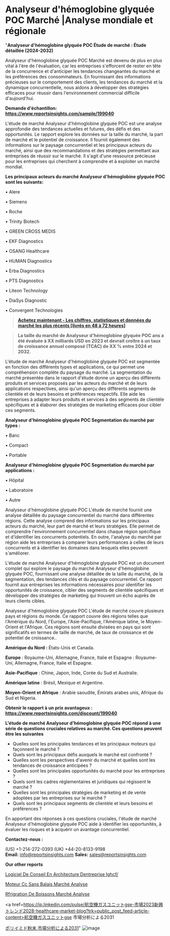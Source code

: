 # Analyseur d'hémoglobine glyquée POC Marché |Analyse mondiale et régionale

"<strong>Analyseur d'hémoglobine glyquée POC Étude de marché : Étude détaillée (2024-2032)</strong>

Analyseur d'hémoglobine glyquée POC Marché est devenu de plus en plus vital à l'ère de l'évaluation, car les entreprises s'efforcent de rester en tête de la concurrence et d'anticiper les tendances changeantes du marché et les préférences des consommateurs. En fournissant des informations précieuses sur le comportement des clients, les tendances du marché et la dynamique concurrentielle, nous aidons à développer des stratégies efficaces pour réussir dans l'environnement commercial difficile d'aujourd'hui.

<strong>Demande d'échantillon: <a href=https://www.reportsinsights.com/sample/199040>https://www.reportsinsights.com/sample/199040</a></strong>

L'étude de marché Analyseur d'hémoglobine glyquée POC est une analyse approfondie des tendances actuelles et futures, des défis et des opportunités. Le rapport explore les données sur la taille du marché, la part de marché et le potentiel de croissance. Il fournit également des informations sur le paysage concurrentiel et les principaux acteurs du marché, ainsi que des recommandations et des stratégies permettant aux entreprises de réussir sur le marché. Il s'agit d'une ressource précieuse pour les entreprises qui cherchent à comprendre et à exploiter un marché mondial.

<strong>Les principaux acteurs du marché Analyseur d'hémoglobine glyquée POC sont les suivants:</strong>

• Alere

• Siemens

• Roche

• Trinity Biotech

• GREEN CROSS MEDIS

• EKF Diagnostics

• OSANG Healthcare

• HUMAN Diagnostics

• Erba Diagnostics

• PTS Diagnostics

• Liteon Technology

• DiaSys Diagnostic

• Convergent Technologies
<blockquote><a href=https://www.reportsinsights.com/buynow/199040><span style=text-decoration: underline;><strong>Achetez maintenant - Les chiffres, statistiques et données du marché les plus récents [livrés en 48 à 72 heures]</strong></span></a></blockquote>
<blockquote><span style=text-decoration: underline;><strong>La taille du marché de Analyseur d'hémoglobine glyquée POC ans a été évaluée à XX milliards USD en 2023 et devrait croître à un taux de croissance annuel composé (TCAC) de XX % entre 2024 et 2032.</strong></span></blockquote>
L'étude de marché Analyseur d'hémoglobine glyquée POC est segmentée en fonction des différents types et applications, ce qui permet une compréhension complète du paysage du marché. La segmentation du marché présentée dans le rapport d'étude donne un aperçu des différents produits et services proposés par les acteurs du marché et de leurs applications respectives, ainsi qu'un aperçu des différents segments de clientèle et de leurs besoins et préférences respectifs. Elle aide les entreprises à adapter leurs produits et services à des segments de clientèle spécifiques et à élaborer des stratégies de marketing efficaces pour cibler ces segments.

<strong>Analyseur d'hémoglobine glyquée POC Segmentation du marché par types :</strong>

• Banc

• Compact

• Portable

<strong>Analyseur d'hémoglobine glyquée POC Segmentation du marché par applications :</strong>

• Hôpital

• Laboratoire

• Autre

Analyseur d'hémoglobine glyquée POC L'étude de marché fournit une analyse détaillée du paysage concurrentiel du marché dans différentes régions. Cette analyse comprend des informations sur les principaux acteurs du marché, leur part de marché et leurs stratégies. Elle permet de comprendre l'environnement concurrentiel dans chaque région spécifique et d'identifier les concurrents potentiels. En outre, l'analyse du marché par région aide les entreprises à comparer leurs performances à celles de leurs concurrents et à identifier les domaines dans lesquels elles peuvent s'améliorer.

L'étude de marché Analyseur d'hémoglobine glyquée POC est un document complet qui explore le paysage du marché Analyseur d'hémoglobine glyquée POC, fournissant une analyse détaillée de la taille du marché, de la segmentation, des tendances clés et du paysage concurrentiel. Ce rapport fournit aux entreprises les informations nécessaires pour identifier les opportunités de croissance, cibler des segments de clientèle spécifiques et développer des stratégies de marketing qui trouvent un écho auprès de leurs clients cibles.

Analyseur d'hémoglobine glyquée POC L'étude de marché couvre plusieurs pays et régions du monde. Ce rapport couvre des régions telles que l'Amérique du Nord, l'Europe, l'Asie-Pacifique, l'Amérique latine, le Moyen-Orient et l'Afrique. Ces régions sont ensuite divisées en pays qui sont significatifs en termes de taille de marché, de taux de croissance et de potentiel de croissance..

<strong>Amérique du Nord :</strong> États-Unis et Canada.

<strong>Europe</strong> : Royaume-Uni, Allemagne, France, Italie et Espagne : Royaume-Uni, Allemagne, France, Italie et Espagne.

<strong>Asie-Pacifique</strong> : Chine, Japon, Inde, Corée du Sud et Australie.

<strong>Amérique latine</strong> : Brésil, Mexique et Argentine.

<strong>Moyen-Orient et Afrique</strong> : Arabie saoudite, Émirats arabes unis, Afrique du Sud et Nigeria.

<strong>Obtenir le rapport à un prix avantageux : <a href=https://www.reportsinsights.com/discount/199040>https://www.reportsinsights.com/discount/199040</a></strong>

<strong>L'étude de marché Analyseur d'hémoglobine glyquée POC répond à une série de questions cruciales relatives au marché. Ces questions peuvent être les suivantes</strong>
<ul>
  <li>Quelles sont les principales tendances et les principaux moteurs qui façonnent le marché ?</li>
  <li>Quels sont les principaux défis auxquels le marché est confronté ?</li>
  <li>Quelles sont les perspectives d'avenir du marché et quelles sont les tendances de croissance anticipées ?</li>
  <li>Quelles sont les principales opportunités du marché pour les entreprises ?</li>
  <li>Quels sont les cadres réglementaires et juridiques qui régissent le marché ?</li>
  <li>Quelles sont les principales stratégies de marketing et de vente adoptées par les entreprises sur le marché ?</li>
  <li>Quels sont les principaux segments de clientèle et leurs besoins et préférences ?</li>
</ul>
En apportant des réponses à ces questions cruciales, l'étude de marché Analyseur d'hémoglobine glyquée POC aide à identifier les opportunités, à évaluer les risques et à acquérir un avantage concurrentiel.

<strong>Contactez-nous :</strong>

(US) +1-214-272-0393
(UK) +44-20-8133-9198
<strong>Email:</strong> <a>info@reportsinsights.com</a>
<strong>Sales:</strong> <a>sales@reportsinsights.com</a>

<strong>Our other reports</strong>

<a href=https://www.linkedin.com/pulse/logiciel-de-conseil-en-architecture-dentreprise-ighcf/>Logiciel De Conseil En Architecture Dentreprise Ighcf/</a>

<a href=https://www.linkedin.com/pulse/moteur-cc-sans-balais-march%C3%A9-rapport-sc%C3%A9nario-s7raf/>Moteur Cc Sans Balais Marché Analyse</a>

<a href=https://www.linkedin.com/pulse/r%C3%A9frig%C3%A9ration-de-boissons-march%C3%A9-2024-2030-opportunit%C3%A9s-32zgf/>Rfrigration De Boissons Marché Analyse</a>

<a href=https://jp.linkedin.com/pulse/航空機ガスユニットgse-市場2023新興トレンド2028-healthcare-market-blog?trk=public_post_feed-article-content>航空機ガスユニットgse 市場分析による2031</a>

<a href=https://www.linkedin.com/pulse/ポリイミド粉末-市場cagr見通し成長2028-reportsinsights-pvt-ltd/>ポリイミド粉末 市場分析による2031</a>"
![image](https://github.com/daminid12/RIresearchers/assets/158430485/c355cacb-ab10-47b6-8823-704de6ce4c5f)
